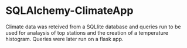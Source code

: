 # SQLAlchemy-ClimateApp

Climate data was reteived from a SQLlite database and queries run to be used for analaysis of top stations and the creation of a temperature histogram. Queries were later run on a flask app.
